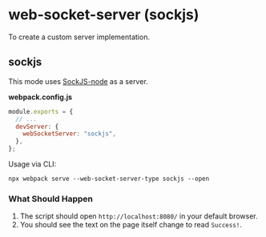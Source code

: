 # web-socket-server (sockjs)

To create a custom server implementation.

## sockjs

This mode uses [SockJS-node](https://github.com/sockjs/sockjs-node) as a server.

**webpack.config.js**

```js
module.exports = {
  // ...
  devServer: {
    webSocketServer: "sockjs",
  },
};
```

Usage via CLI:

```console
npx webpack serve --web-socket-server-type sockjs --open
```

### What Should Happen

1. The script should open `http://localhost:8080/` in your default browser.
2. You should see the text on the page itself change to read `Success!`.
